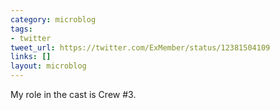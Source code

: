 ```yaml
---
category: microblog
tags:
- twitter
tweet_url: https://twitter.com/ExMember/status/12381504109
links: []
layout: microblog
---
```

My role in the cast is Crew #3.
